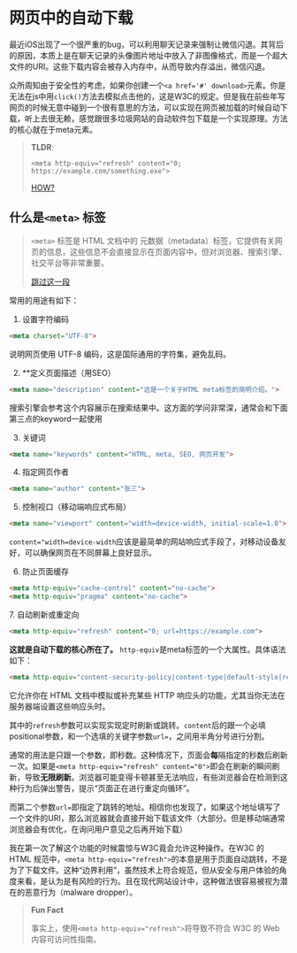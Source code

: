 # 网页中的自动下载
最近iOS出现了一个很严重的bug，可以利用聊天记录来强制让微信闪退。其背后的原因，本质上是在聊天记录的头像图片地址中放入了非图像格式，而是一个超大文件的URI。这些下载内容会被存入内存中，从而导致内存溢出，微信闪退。

众所周知由于安全性的考虑，如果你创建一个`<a href='#' download>`元素。你是无法在js中用`click()`方法去模拟点击他的，这是W3C的规定。但是我在前些年写网页的时候无意中碰到一个很有意思的方法，可以实现在网页被加载的时候自动下载，听上去很无赖，感觉跟很多垃圾网站的自动软件包下载是一个实现原理。方法的核心就在于meta元素。

> **TLDR**:
>
> `<meta http-equiv="refresh" content="0; https://example.com/something.exe">`
>
> [HOW?](#anc1)



## 什么是`<meta>` 标签

> `<meta>` 标签是 HTML 文档中的 元数据（metadata）标签，它提供有关网页的信息，这些信息不会直接显示在页面内容中，但对浏览器、搜索引擎、社交平台等非常重要。
>
> [跳过这一段](#anc1)

常用的用途有如下：

1. 设置字符编码
```html
<meta charset="UTF-8">
```

说明网页使用 UTF-8 编码，这是国际通用的字符集，避免乱码。

2. **定义页面描述（用SEO）

```html
<meta name="description" content="这是一个关于HTML meta标签的简明介绍。">
```

搜索引擎会参考这个内容展示在搜索结果中。这方面的学问非常深，通常会和下面第三点的keyword一起使用

3. 关键词

```html
<meta name="keywords" content="HTML, meta, SEO, 网页开发">
```

4. 指定网页作者

```html
<meta name="author" content="张三">
```

5. 控制视口（移动端响应式布局）

```html
<meta name="viewport" content="width=device-width, initial-scale=1.0">
```
`content="width=device-width`应该是最简单的网站响应式手段了，对移动设备友好，可以确保网页在不同屏幕上良好显示。


6. 防止页面缓存

```html
<meta http-equiv="cache-control" content="no-cache">
<meta http-equiv="pragma" content="no-cache">
```
<span id='anc1' name='anc1'></span>
7. 自动刷新或重定向

```html
<meta http-equiv="refresh" content="0; url=https://example.com">
```


**这就是自动下载的核心所在了。**
`http-equiv`是meta标签的一个大属性。具体语法如下：
```html
<meta http-equiv="content-security-policy|content-type|default-style|refresh">
```

它允许你在 HTML 文档中模拟或补充某些 HTTP 响应头的功能，尤其当你无法在服务器端设置这些响应头时。

其中的`refresh`参数可以实现实现定时刷新或跳转。`content`后的跟一个必填positional参数，和一个选填的关键字参数`url=`，之间用半角分号进行分割。

通常的用法是只跟一个参数，即秒数。这种情况下，页面会**每**隔指定的秒数后刷新一次。如果是`<meta http-equiv="refresh" content="0">`即会在刷新的瞬间刷新，导致**无限刷新**。浏览器可能变得卡顿甚至无法响应，有些浏览器会在检测到这种行为后弹出警告，提示“页面正在进行重定向循环”。

而第二个参数`url=`即指定了跳转的地址。相信你也发现了，如果这个地址填写了一个文件的URI，那么浏览器就会直接开始下载该文件（大部分。但是移动端通常浏览器会有优化，在询问用户意见之后再开始下载）

我在第一次了解这个功能的时候震惊与W3C竟会允许这种操作。在W3C 的 HTML 规范中，`<meta http-equiv="refresh">`的本意是用于页面自动跳转，不是为了下载文件。这种“边界利用”，虽然技术上符合规范，但从安全与用户体验的角度来看，是认为是有风险的行为。且在现代网站设计中，这种做法很容易被视为潜在的恶意行为（malware dropper）。

> **Fun Fact**
>
> 事实上，使用`<meta http-equiv="refresh">`将导致不符合 W3C 的 Web 内容可访问性指南。

<script src="../widgets/a11y-m.js"></script>
<script src="../widgets/a11y-m-customized.js"></script>